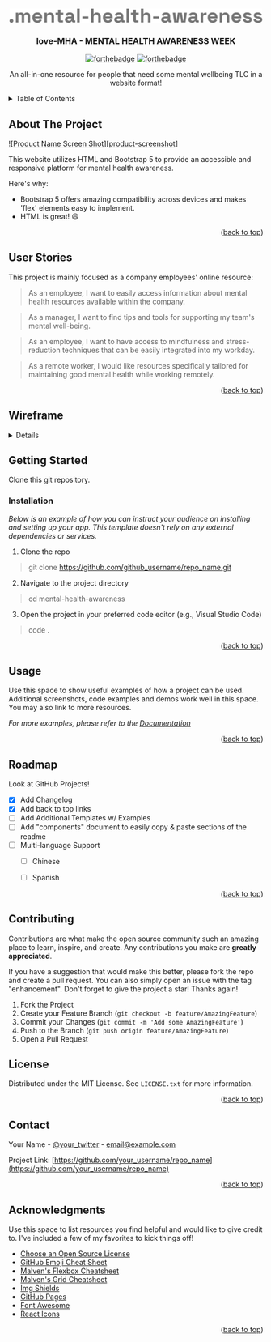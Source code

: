 <a id="readme-top"></a>

<!-- PROJECT LOGO -->
<br />
<div align="center">
  <a href="#github">
    <img src="assets/images/logo.svg" alt="Logo" width="500">
  </a>

<h3 align="center">love-MHA - MENTAL HEALTH AWARENESS WEEK</h3>

[![forthebadge](https://forthebadge.com/images/badges/css-farme-work-bootstrap-5.svg)](https://forthebadge.com) [![forthebadge](https://forthebadge.com/images/featured/featured-uses-html.svg)](https://forthebadge.com)
  <p align="center">
    An all-in-one resource for people that need some mental wellbeing TLC in a website format!
  </p>
</div>

<!-- TABLE OF CONTENTS -->
<details>
  <summary>Table of Contents</summary>
  <ol>
    <li>
      <a href="#about-the-project">About The Project</a>
      <ul>
        <li><a href="#built-with">Built With</a></li>
      </ul>
    </li>
    <li>
      <a href="#getting-started">Getting Started</a>
      <ul>
        <li><a href="#prerequisites">Prerequisites</a></li>
        <li><a href="#installation">Installation</a></li>
      </ul>
    </li>
    <li><a href="#usage">Usage</a></li>
    <li><a href="#roadmap">Roadmap</a></li>
    <li><a href="#contributing">Contributing</a></li>
    <li><a href="#license">License</a></li>
    <li><a href="#contact">Contact</a></li>
    <li><a href="#acknowledgments">Acknowledgments</a></li>
  </ol>
</details>

<!-- ABOUT THE PROJECT -->
## About The Project

[![Product Name Screen Shot][product-screenshot]](https://andreamaestri.github.io/love-MHA/)

This website utilizes HTML and Bootstrap 5 to provide an accessible and responsive platform for mental health awareness.

Here's why:
* Bootstrap 5 offers amazing compatibility across devices and makes 'flex' elements easy to implement.
* HTML is great! :smile:

<p align="right">(<a href="#readme-top">back to top</a>)</p>

<!-- USER STORIES -->
## User Stories

This project is mainly focused as a company employees' online resource:

> As an employee, I want to easily access information about mental health resources available within the company.

> As a manager, I want to find tips and tools for supporting my team's mental well-being.

> As an employee, I want to have access to mindfulness and stress-reduction techniques that can be easily integrated into my workday.

> As a remote worker, I would like resources specifically tailored for maintaining good mental health while working remotely.

<p align="right">(<a href="#readme-top">back to top</a>)</p>
<h2>Wireframe</h2><summary></summary>
<details>

![Alt text](https://github.com/andreamaestri/love-MHA/blob/main/assets/images/MHA%20Week%20Desktop.png?raw=true "Figma wireframe")
</details>

<!-- GETTING STARTED -->
## Getting Started

Clone this git repository. 

### Installation

_Below is an example of how you can instruct your audience on installing and setting up your app. This template doesn't rely on any external dependencies or services._

1. Clone the repo
> git clone https://github.com/github_username/repo_name.git
2. Navigate to the project directory
> cd mental-health-awareness
3. Open the project in your preferred code editor (e.g., Visual Studio Code)
> code .

<p align="right">(<a href="#readme-top">back to top</a>)</p>



<!-- USAGE EXAMPLES -->
## Usage

Use this space to show useful examples of how a project can be used. Additional screenshots, code examples and demos work well in this space. You may also link to more resources.

_For more examples, please refer to the [Documentation](https://example.com)_

<p align="right">(<a href="#readme-top">back to top</a>)</p>



<!-- ROADMAP -->
## Roadmap

Look at GitHub Projects!

- [x] Add Changelog
- [x] Add back to top links
- [ ] Add Additional Templates w/ Examples
- [ ] Add "components" document to easily copy & paste sections of the readme
- [ ] Multi-language Support
    - [ ] Chinese
    - [ ] Spanish
  

<p align="right">(<a href="#readme-top">back to top</a>)</p>



<!-- CONTRIBUTING -->
## Contributing

Contributions are what make the open source community such an amazing place to learn, inspire, and create. Any contributions you make are **greatly appreciated**.

If you have a suggestion that would make this better, please fork the repo and create a pull request. You can also simply open an issue with the tag "enhancement".
Don't forget to give the project a star! Thanks again!

1. Fork the Project
2. Create your Feature Branch (`git checkout -b feature/AmazingFeature`)
3. Commit your Changes (`git commit -m 'Add some AmazingFeature'`)
4. Push to the Branch (`git push origin feature/AmazingFeature`)
5. Open a Pull Request

<!-- LICENSE -->
## License

Distributed under the MIT License. See `LICENSE.txt` for more information.

<p align="right">(<a href="#readme-top">back to top</a>)</p>



<!-- CONTACT -->
## Contact

Your Name - [@your_twitter](https://twitter.com/your_username) - email@example.com

Project Link: [https://github.com/your_username/repo_name](https://github.com/your_username/repo_name)

<p align="right">(<a href="#readme-top">back to top</a>)</p>



<!-- ACKNOWLEDGMENTS -->
## Acknowledgments

Use this space to list resources you find helpful and would like to give credit to. I've included a few of my favorites to kick things off!

* [Choose an Open Source License](https://choosealicense.com)
* [GitHub Emoji Cheat Sheet](https://www.webpagefx.com/tools/emoji-cheat-sheet)
* [Malven's Flexbox Cheatsheet](https://flexbox.malven.co/)
* [Malven's Grid Cheatsheet](https://grid.malven.co/)
* [Img Shields](https://shields.io)
* [GitHub Pages](https://pages.github.com)
* [Font Awesome](https://fontawesome.com)
* [React Icons](https://react-icons.github.io/react-icons/search)

<p align="right">(<a href="#readme-top">back to top</a>)</p>